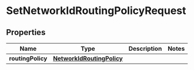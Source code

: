 

# SetNetworkIdRoutingPolicyRequest


## Properties

| Name | Type | Description | Notes |
|------------ | ------------- | ------------- | -------------|
|**routingPolicy** | [**NetworkIdRoutingPolicy**](NetworkIdRoutingPolicy.md) |  |  |



